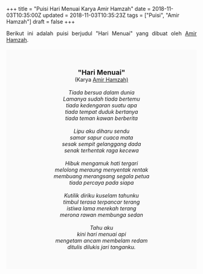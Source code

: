+++
title = "Puisi Hari Menuai Karya Amir Hamzah"
date = 2018-11-03T10:35:00Z
updated = 2018-11-03T10:35:23Z
tags = ["Puisi", "Amir Hamzah"]
draft = false
+++

<div dir="ltr" style="text-align: left;" trbidi="on"><div style="text-align: justify;">Berikut ini adalah puisi berjudul "Hari Menuai" yang dibuat oleh <a href="https://ensiklopedia.kemdikbud.go.id/sastra/artikel/Amir_Hamzah" target="_blank">Amir Hamzah</a>. </div><br /><div style="background: #FAFAFA; font-size: 14px; height: auto; margin: 0 auto; padding: 50px; text-align: center; width: auto;"><span style="font-size: 18px;"><b>"Hari Menuai"</b></span><br />(Karya <a href="https://www.sekata.web.id/tags/amir-hamzah" target="_blank">Amir Hamzah)</a> <br /><br /><i>Tiada bersua dalam dunia</i><br /><i>Lamanya sudah tiada bertemu</i><br /><i>tiada kedengaran suatu apa</i><br /><i>tiada tempat duduk bertanya</i><br /><i>tiada teman kawan berberita</i><br /><br /><i>Lipu aku diharu sendu</i><br /><i>samar sapur cuaca mata</i><br /><i>sesak sempit gelanggang dada</i><br /><i>senak terhentak raga kecewa</i><br /><br /><i>Hibuk mengamuk hati tergari</i><br /><i>melolong meraung menyentak rentak</i><br /><i>membuang merangsang segala petua</i><br /><i>tiada percaya pada siapa</i><br /><br /><i>Kutilik diriku kuselam tahunku</i><br /><i>timbul terasa terpancar terang</i><br /><i>istiwa lama merekah terang</i><br /><i>merona rawan membunga sedan</i><br /><br /><i>Tahu aku</i><br /><i>kini hari menuai api</i><br /><i>mengetam ancam membelam redam</i><br /><i>ditulis dilukis jari tanganku.</i></div></div>
